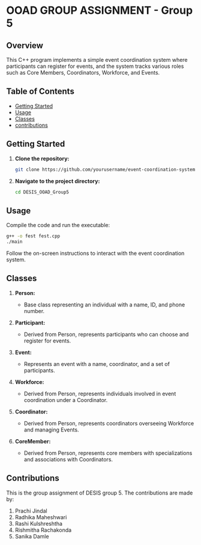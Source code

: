 # OOAD GROUP ASSIGNMENT - Group 5

## Overview

This C++ program implements a simple event coordination system where participants can register for events, and the system tracks various roles such as Core Members, Coordinators, Workforce, and Events.

## Table of Contents

- [Getting Started](#getting-started)
- [Usage](#usage)
- [Classes](#classes)
- [contributions](#contributions)

## Getting Started

1. **Clone the repository:**

    ```bash
    git clone https://github.com/yourusername/event-coordination-system.git
    ```

2. **Navigate to the project directory:**

    ```bash
    cd DESIS_OOAD_Group5
    ```

## Usage

Compile the code and run the executable:

```bash
g++ -o fest fest.cpp
./main
```

Follow the on-screen instructions to interact with the event coordination system.

## Classes

1. **Person:**
    - Base class representing an individual with a name, ID, and phone number.

2. **Participant:**
    - Derived from Person, represents participants who can choose and register for events.

3. **Event:**
    - Represents an event with a name, coordinator, and a set of participants.

4. **Workforce:**
    - Derived from Person, represents individuals involved in event coordination under a Coordinator.

5. **Coordinator:**
    - Derived from Person, represents coordinators overseeing Workforce and managing Events.

6. **CoreMember:**
    - Derived from Person, represents core members with specializations and associations with Coordinators.

## Contributions
This is the group assignment of DESIS group 5.
The contributions are made by:
1. Prachi Jindal
2. Radhika Maheshwari
3. Rashi Kulshreshtha
4. Rishmitha Rachakonda
5. Sanika Damle
